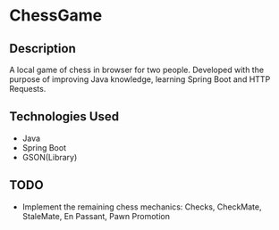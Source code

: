 # ChessGame

## Description
  A local game of chess in browser for two people. Developed with the purpose of improving Java knowledge, learning Spring Boot and HTTP Requests.
## Technologies Used
  - Java
  - Spring Boot
  - GSON(Library)

## TODO
  - Implement the remaining chess mechanics: Checks, CheckMate, StaleMate, En Passant, Pawn Promotion
